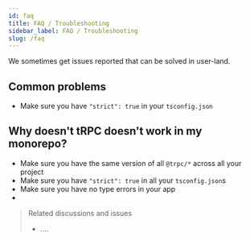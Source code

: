 ```yaml
---
id: faq
title: FAQ / Troubleshooting
sidebar_label: FAQ / Troubleshooting
slug: /faq
---
```


We sometimes get issues reported that can be solved in user-land. 

## Common problems

- Make sure you have `"strict": true` in your `tsconfig.json`

## Why doesn't tRPC doesn't work in my monorepo?

- Make sure you have the same version of all `@trpc/*` across all your project
- Make sure you have `"strict": true` in all your `tsconfig.json`s
- Make sure you have no type errors in your app
- 

> Related discussions and issues
>
> - ....


